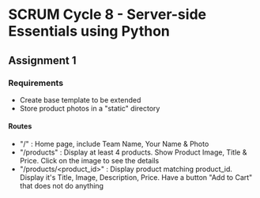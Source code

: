 # SCRUM Cycle 8 - Server-side Essentials using Python

## Assignment 1

### Requirements

- Create base template to be extended
- Store product photos in a "static" directory

#### Routes
- "/" : Home page, include Team Name, Your Name & Photo
- "/products" : Display at least 4 products. Show Product Image, Title & Price. Click on the image to see the details
- "/products/<product_id>" : Display product matching product_id. Display it's Title, Image, Description, Price. Have a button "Add to Cart" that does not do anything

